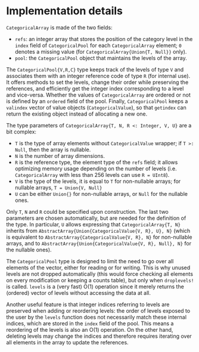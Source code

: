 # Implementation details

`CategoricalArray` is made of the two fields:

- `refs`: an integer array that stores the position of the category level in the `index` field of `CategoricalPool` for each `CategoricalArray` element; `0` denotes a missing value (for `CategoricalArray{Union{T, Null}}` only).
- `pool`: the `CategoricalPool` object that maintains the levels of the array.

The `CategoricalPool{V,R,C}` type keeps track of the levels of type `V` and associates them with an integer reference code of type `R` (for internal use). It offers methods to set the levels, change their order while preserving the references, and efficiently get the integer index corresponding to a level and vice-versa. Whether the values of `CategoricalArray` are ordered or not is defined by an `ordered` field of the pool. Finally, `CategoricalPool` keeps a `valindex` vector of value objects (`CategoricalValue`), so that `getindex` can return the existing object instead of allocating a new one.

The type parameters of `CategoricalArray{T, N, R <: Integer, V, U}` are a bit complex:
 - `T` is the type of array elements without `CategoricalValue` wrapper; if `T >: Null`, then the array is nullable.
 - `N` is the number of array dimensions.
 - `R` is the reference type, the element type of the `refs` field; it allows optimizing memory usage depending on the number of levels (i.e. `CategoricalArray` with less than 256 levels can use `R = UInt8`).
 - `V` is the type of the levels, it is equal to `T` for non-nullable arrays; for nullable arrays, `T = Union{V, Null}`
 - `U` can be either `Union{}` for non-nullable arrays, or `Null` for the nullable ones.

Only `T`, `N` and `R` could be specified upon construction. The last two parameters are chosen automatically, but are needed for the definition of the type. In particular, `U` allows expressing that `CategoricalArray{T, N}` inherits from `AbstractArray{Union{CategoricalValue{V, R}, U}, N}` (which is equivalent to `AbstractArray{CategoricalValue{V, R}, N}` for non-nullable arrays, and to `AbstractArray{Union{CategoricalValue{V, R}, Null}, N}` for the nullable ones).

The `CategoricalPool` type is designed to limit the need to go over all elements of the vector, either for reading or for writing. This is why unused levels are not dropped automatically (this would force checking all elements on every modification or keeping a counts table), but only when `droplevels!` is called. `levels` is a (very fast) O(1) operation since it merely returns the (ordered) vector of levels without accessing the data at all.

Another useful feature is that integer indices referring to levels are preserved when adding or reordering levels: the order of levels exposed to the user by the `levels` function does not necessarily match these internal indices, which are stored in the `index` field of the pool. This means a reordering of the levels is also an O(1) operation. On the other hand, deleting levels may change the indices and therefore requires iterating over all elements in the array to update the references.
